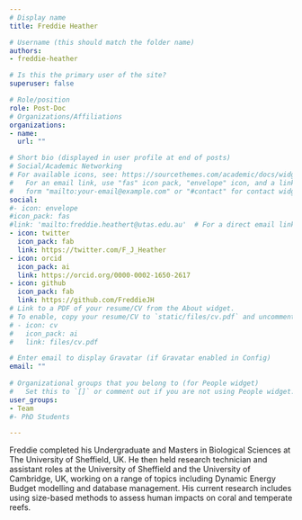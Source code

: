 ```yaml
---
# Display name
title: Freddie Heather

# Username (this should match the folder name)
authors:
- freddie-heather

# Is this the primary user of the site?
superuser: false

# Role/position
role: Post-Doc
# Organizations/Affiliations
organizations:
- name: 
  url: ""

# Short bio (displayed in user profile at end of posts)
# Social/Academic Networking
# For available icons, see: https://sourcethemes.com/academic/docs/widgets/#icons
#   For an email link, use "fas" icon pack, "envelope" icon, and a link in the
#   form "mailto:your-email@example.com" or "#contact" for contact widget.
social:
#- icon: envelope
#icon_pack: fas
#link: 'mailto:freddie.heathert@utas.edu.au'  # For a direct email link, use "mailto:test@example.org".
- icon: twitter
  icon_pack: fab
  link: https://twitter.com/F_J_Heather
- icon: orcid
  icon_pack: ai
  link: https://orcid.org/0000-0002-1650-2617
- icon: github
  icon_pack: fab
  link: https://github.com/FreddieJH
# Link to a PDF of your resume/CV from the About widget.
# To enable, copy your resume/CV to `static/files/cv.pdf` and uncomment the lines below.  
# - icon: cv
#   icon_pack: ai
#   link: files/cv.pdf

# Enter email to display Gravatar (if Gravatar enabled in Config)
email: ""
  
# Organizational groups that you belong to (for People widget)
#   Set this to `[]` or comment out if you are not using People widget.  
user_groups:
- Team
#- PhD Students

---
```


Freddie completed his Undergraduate and Masters in Biological Sciences at The University of Sheffield, UK. He then held research technician and assistant roles at the University of Sheffield and the University of Cambridge, UK, working on a range of topics including Dynamic Energy Budget modelling and database management. His current research includes using size-based methods to assess human impacts on coral and temperate reefs.

